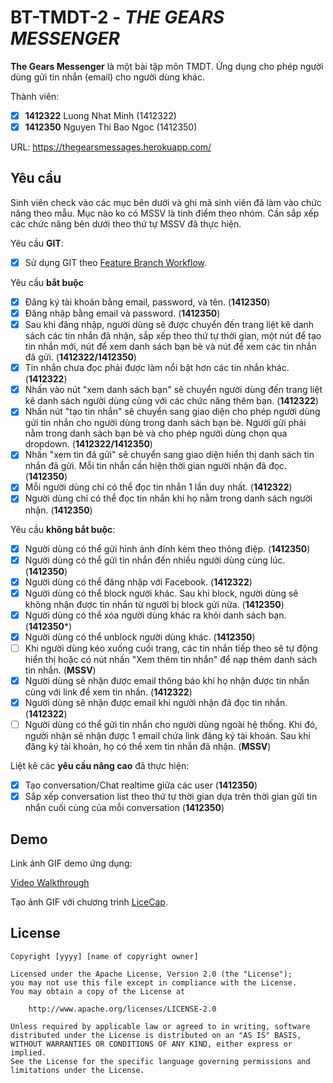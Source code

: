 # BT-TMDT-2 - *THE GEARS MESSENGER*

**The Gears Messenger** là một bài tập môn TMDT. Ứng dụng cho phép người dùng gửi tin nhắn (email) cho người dùng khác.

Thành viên:
* [X] **1412322** Luong Nhat Minh (1412322)
* [X] **1412350** Nguyen Thi Bao Ngoc (1412350)

URL: https://thegearsmessages.herokuapp.com/

## Yêu cầu

Sinh viên check vào các mục bên dưới và ghi mã sinh viên đã làm vào chức năng theo mẫu. Mục nào ko có MSSV là tính điểm theo nhóm. Cần sắp xếp các chức năng bên dưới theo thứ tự MSSV đã thực hiện.

Yêu cầu **GIT**:
* [X] Sử dụng GIT theo [Feature Branch Workflow](https://www.atlassian.com/git/tutorials/comparing-workflows#feature-branch-workflow).

Yêu cầu **bắt buộc**
* [X] Đăng ký tài khoản bằng email, password, và tên.  (**1412350**)
* [X] Đăng nhập bằng email và password. (**1412350**)
* [X] Sau khi đăng nhập, người dùng sẽ được chuyển đến trang liệt kê danh sách các tin nhắn đã nhận, sắp xếp theo thứ tự thời gian, một nút để tạo tin nhắn mới, nút để xem danh sách bạn bè và nút để xem các tin nhắn đã gửi. (**1412322/1412350**)
* [X] Tin nhắn chưa đọc phải được làm nổi bật hơn các tin nhắn khác. (**1412322**)
* [X] Nhấn vào nút "xem danh sách bạn" sẽ chuyển người dùng đến trang liệt kê danh sách người dùng cùng với các chức năng thêm bạn. (**1412322**)
* [X] Nhấn nút "tạo tin nhắn" sẽ chuyển sang giao diện cho phép người dùng gửi tin nhắn cho người dùng trong danh sách bạn bè. Người gửi phải nằm trong danh sách bạn bè và cho phép người dùng chọn qua dropdown. (**1412322/1412350**)
* [X] Nhấn "xem tin đã gửi" sẽ chuyển sang giao diện hiển thị danh sách tin nhắn đã gửi. Mỗi tin nhắn cần hiện thời gian người nhận đã đọc. (**1412350**)
* [X] Mỗi người dùng chỉ có thể đọc tin nhắn 1 lần duy nhất. (**1412322**)
* [X] Người dùng chỉ có thể đọc tin nhắn khi họ nằm trong danh sách người nhận. (**1412350**)

Yêu cầu **không bắt buộc**:
* [X] Người dùng có thể gửi hình ảnh đính kèm theo thông điệp. (**1412350**)
* [X] Người dùng có thể gửi tin nhắn đến nhiều người dùng cùng lúc. (**1412350**)
* [X] Người dùng có thể đăng nhập với Facebook. (**1412322**)
* [X] Người dùng có thể block người khác. Sau khi block, người dùng sẽ không nhận được tin nhắn từ người bị block gửi nữa. (**1412350**)
* [X] Người dùng có thể xóa người dùng khác ra khỏi danh sách bạn. (**1412350***)
* [X] Người dùng có thể unblock người dùng khác. (**1412350**)
* [ ] Khi người dùng kéo xuống cuối trang, các tin nhắn tiếp theo sẽ tự động hiển thị hoặc có nút nhấn "Xem thêm tin nhắn" để nạp thêm danh sách tin nhắn. (**MSSV**)
* [X] Người dùng sẽ nhận được email thông báo khi họ nhận được tin nhắn cùng với link để xem tin nhắn. (**1412322**)
* [x] Người dùng sẽ nhận được email khi người nhận đã đọc tin nhắn. (**1412322**)
* [ ] Người dùng có thể gửi tin nhắn cho người dùng ngoài hệ thống. Khi đó, người nhận sẽ nhận được 1 email chứa link đăng ký tài khoản. Sau khi đăng ký tài khoản, họ có thể xem tin nhắn đã nhận. (**MSSV**)

Liệt kê các **yêu cầu nâng cao** đã thực hiện:
* [X] Tạo conversation/Chat realtime giữa các user (**1412350**)
* [X] Sắp xếp conversation list theo thứ tự thời gian dựa trên thời gian gửi tin nhắn cuối cùng của mỗi conversation (**1412350**)

## Demo

Link ảnh GIF demo ứng dụng:

[Video Walkthrough](https://i.imgur.com/bV1FXR0.gif)

Tạo ảnh GIF với chương trình [LiceCap](http://www.cockos.com/licecap/).


## License

    Copyright [yyyy] [name of copyright owner]

    Licensed under the Apache License, Version 2.0 (the "License");
    you may not use this file except in compliance with the License.
    You may obtain a copy of the License at

        http://www.apache.org/licenses/LICENSE-2.0

    Unless required by applicable law or agreed to in writing, software
    distributed under the License is distributed on an "AS IS" BASIS,
    WITHOUT WARRANTIES OR CONDITIONS OF ANY KIND, either express or implied.
    See the License for the specific language governing permissions and
    limitations under the License.
